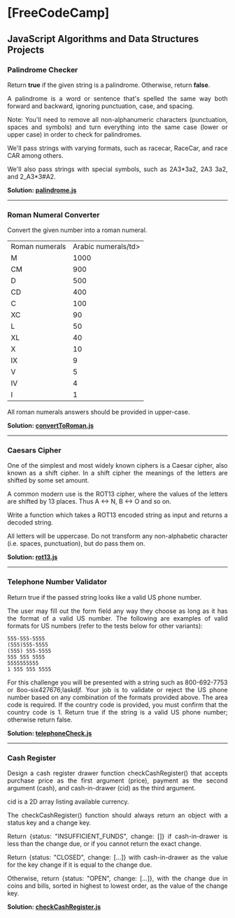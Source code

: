 <h1>[FreeCodeCamp]</h1>
<h2>JavaScript Algorithms and Data Structures Projects</h2>
<h3>Palindrome Checker</h3>

<p align="justify">Return <b>true</b> if the given string is a palindrome. Otherwise, return <b>false</b>.</p>

<p align="justify">A palindrome is a word or sentence that's spelled the same way both forward and backward, ignoring punctuation, case, and spacing.</p>

<p align="justify">Note: You'll need to remove all non-alphanumeric characters (punctuation, spaces and symbols) and turn everything into the same case (lower or upper case) in order to check for palindromes.</p>

<p align="justify">We'll pass strings with varying formats, such as racecar, RaceCar, and race CAR among others.</p>

<p align="justify">We'll also pass strings with special symbols, such as 2A3*3a2, 2A3 3a2, and 2_A3*3#A2.</p>

<b>Solution: <a href="https://github.com/cwchan0212/javascript/blob/main/palindrome.js">palindrome.js</a></b>

<hr>

<h3>Roman Numeral Converter</h3>

<p align="justify">Convert the given number into a roman numeral.</p>
<table>
  <tr>
    <td>Roman numerals</td>
    <td>Arabic numerals/td>
  </tr>
  <tr>
    <td>M</td>
    <td>1000</td>
  </tr>
  <tr>
    <td>CM</td>
    <td>900</td>
  </tr>
  <tr>
    <td>D</td>
    <td>500</td>
  </tr>  
  <tr>
    <td>CD</td>
    <td>400</td>
  </tr>
  <tr>
    <td>C</td>
    <td>100</td>
  </tr>
  <tr>
    <td>XC</td>
    <td>90</td>
  </tr>  
  <tr>
    <td>L</td>
    <td>50</td>
  </tr>
  <tr>
    <td>XL</td>
    <td>40</td>
  </tr>
  <tr>
    <td>X</td>
    <td>10</td>
  </tr>    
  <tr>
    <td>IX</td>
    <td>9</td>
  </tr>  
    <tr>
    <td>V</td>
    <td>5</td>
  </tr>  
    <tr>
    <td>IV</td>
    <td>4</td>
  </tr>  
    <tr>
    <td>I</td>
    <td>1</td>
  </tr>  
 </table>
  
<p align="justify">All roman numerals answers should be provided in upper-case.</p>

<b>Solution: <a href="https://github.com/cwchan0212/javascript/blob/main/convertToRoman.js">convertToRoman.js</a></b>

<hr>


<h3>Caesars Cipher</h3>

<p align="justify">One of the simplest and most widely known ciphers is a Caesar cipher, also known as a shift cipher. In a shift cipher the meanings of the letters are shifted by some set amount.</p>

<p align="justify">A common modern use is the ROT13 cipher, where the values of the letters are shifted by 13 places. Thus A ↔ N, B ↔ O and so on.</p>

<p align="justify">Write a function which takes a ROT13 encoded string as input and returns a decoded string.</p>

<p align="justify">All letters will be uppercase. Do not transform any non-alphabetic character (i.e. spaces, punctuation), but do pass them on.</p>

<b>Solution: <a href="https://github.com/cwchan0212/javascript/blob/main/rot13.js">rot13.js</a></b>

<hr>

<h3>Telephone Number Validator</h3>

<p align="justify">Return true if the passed string looks like a valid US phone number.</p>

<p align="justify">The user may fill out the form field any way they choose as long as it has the format of a valid US number. The following are examples of valid formats for US numbers (refer to the tests below for other variants):</p>

    555-555-5555
    (555)555-5555
    (555) 555-5555
    555 555 5555
    5555555555
    1 555 555 5555

<p align="justify">For this challenge you will be presented with a string such as 800-692-7753 or 8oo-six427676;laskdjf. Your job is to validate or reject the US phone number based on any combination of the formats provided above. The area code is required. If the country code is provided, you must confirm that the country code is 1. Return true if the string is a valid US phone number; otherwise return false.</p>

<b>Solution: <a href="https://github.com/cwchan0212/javascript/blob/main/telephoneCheck.js">telephoneCheck.js</a></b>

<hr>

<h3>Cash Register</h3>

<p align="justify">Design a cash register drawer function checkCashRegister() that accepts purchase price as the first argument (price), payment as the second argument (cash), and cash-in-drawer (cid) as the third argument.</p>

<p align="justify">cid is a 2D array listing available currency.</p>

<p align="justify">The checkCashRegister() function should always return an object with a status key and a change key.</p>

<p align="justify">Return {status: "INSUFFICIENT_FUNDS", change: []} if cash-in-drawer is less than the change due, or if you cannot return the exact change.</p>

<p align="justify">Return {status: "CLOSED", change: [...]} with cash-in-drawer as the value for the key change if it is equal to the change due.</p>

<p align="justify">Otherwise, return {status: "OPEN", change: [...]}, with the change due in coins and bills, sorted in highest to lowest order, as the value of the change key.</p>

<b>Solution: <a href="https://github.com/cwchan0212/javascript/blob/main/checkCashRegister.js">checkCashRegister.js</a></b>
